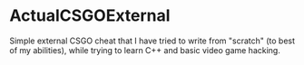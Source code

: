 # ActualCSGOExternal
Simple external CSGO cheat that I have tried to write from "scratch" (to best of my abilities), while trying to learn C++ and basic video game hacking.
